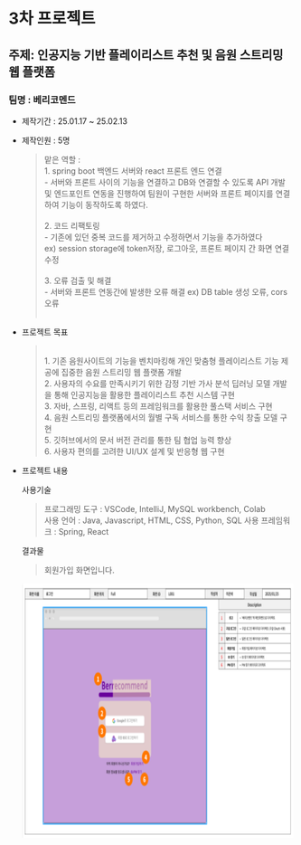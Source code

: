 # 3차 프로젝트

## 주제: 인공지능 기반 플레이리스트 추천 및 음원 스트리밍 웹 플랫폼

### 팀명 : 베리코멘드

* 제작기간 : 25.01.17 ~ 25.02.13

* 제작인원 : 5명 <br>
    > 맡은 역할 : <br>
        1. spring boot 백엔드 서버와 react 프론트 엔드 연결 <br>
            \- 서버와 프론트 사이의 기능을 연결하고 DB와 연결할 수 있도록 API 개발 및 엔드포인트 연동을 진행하여 팀원이 구현한 서버와 프론트 페이지를 연결하여 기능이 동작하도록 하였다. <br><br>
        2. 코드 리팩토링 <br>
            \- 기존에 있던 중복 코드를 제거하고 수정하면서 기능을 추가하였다 <br>
            ex) session storage에 token저장, 로그아웃, 프론트 페이지 간 화면 연결 수정 <br><br>
        3. 오류 검출 및 해결 <br>
            \- 서버와 프론트 연동간에 발생한 오류 해결 ex) DB table 생성 오류, cors오류 <br><br>

* 프로젝트 목표

    > \
        1. 기존 음원사이트의 기능을 벤치마킹해 개인 맞춤형 플레이리스트 기능 제공에 집중한 음원 스트리밍 웹 플랫폼 개발 <br>
        2. 사용자의 수요를 만족시키기 위한 감정 기반 가사 분석 딥러닝 모델 개발을 통해 인공지능을 활용한 플레이리스트 추천 시스템 구현 <br>
        3. 자바, 스프링, 리액트 등의 프레임워크를 활용한 풀스택 서비스 구현 <br>
        4. 음원 스트리밍 플랫폼에서의 월별 구독 서비스를 통한 수익 창출 모델 구현 <br>
        5. 깃허브에서의 문서 버전 관리를 통한 팀 협업 능력 향상 <br>
        6. 사용자 편의를 고려한 UI/UX 설계 및 반응형 웹 구현 <br>

* 프로젝트 내용

    사용기술 
    > 프로그래밍 도구 : VSCode, IntelliJ, MySQL workbench, Colab <br>
    > 사용 언어 : Java, Javascript, HTML, CSS, Python, SQL
    > 사용 프레임워크 : Spring, React

    결과물
    > 회원가입 화면입니다.<br>
    <p align="left">
        <img src = "./img/member.png", height="450px", width="500px">
    </p>
